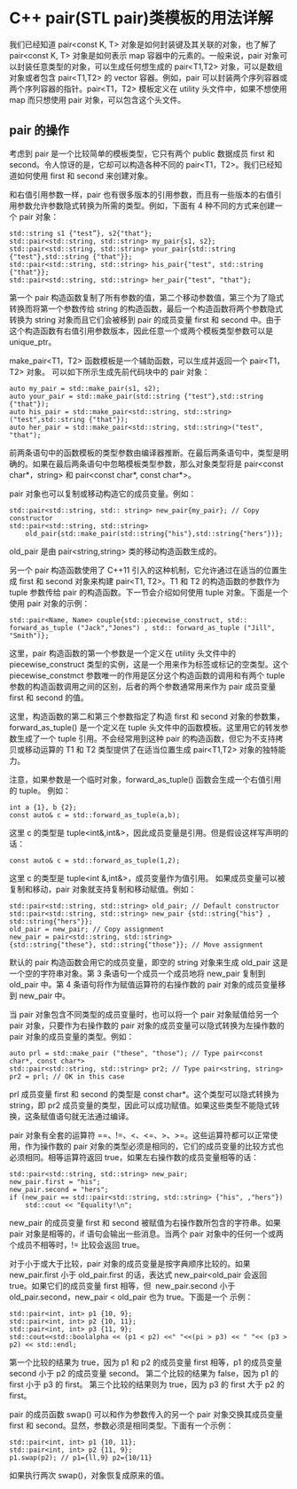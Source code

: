 # C++ pair(STL pair)类模板的用法详解

我们已经知道 pair<const K, T> 对象是如何封装键及其关联的对象，也了解了 pair<const K, T> 对象是如何表示 map 容器中的元素的。一般来说，pair 对象可以封装任意类型的对象，可以生成任何想生成的 pair<T1,T2> 对象，可以是数组对象或者包含 pair<T1,T2> 的 vector 容器。例如，pair 可以封装两个序列容器或两个序列容器的指针。pair<T1，T2> 模板定义在 utility 头文件中，如果不想使用 map 而只想使用 pair 对象，可以包含这个头文件。

## pair 的操作

考虑到 pair 是一个比较简单的模板类型，它只有两个 public 数据成员 first 和 second。令人惊讶的是，它却可以构造各种不同的 pair<T1，T2>。我们已经知道如何使用 first 和 second 来创建对象。

和右值引用参数一样，pair 也有很多版本的引用参数，而且有一些版本的右值引用参数允许参数隐式转换为所需的类型。例如，下面有 4 种不同的方式来创建一个 pair 对象：

```
std::string s1 {"test”}, s2{"that"};
std::pair<std::string, std::string> my_pair{s1, s2};
std::pair<std::string, std::string> your_pair{std::string {"test"},std::string {"that"}};
std::pair<std::string, std::string> his_pair{"test", std::string {"that"}};
std::pair<std::string, std::string> her_pair{"test", "that"};
```

第一个 pair 构造函数复制了所有参数的值，第二个移动参数值，第三个为了隐式转换而将第一个参数传给 string 的构造函数，最后一个构造函数将两个参数隐式转换为 string 对象而且它们会被移到 pair 的成员变量 first 和 second 中。由于这个构造函数有右值引用参数版本，因此任意一个或两个模板类型参数可以是 unique_ptr<T>。

make_pair<T1，T2> 函数模板是一个辅助函数，可以生成并返回一个 pair<T1，T2> 对象。 可以如下所示生成先前代码块中的 pair 对象：

```
auto my_pair = std::make_pair(s1, s2);
auto your_pair = std::make_pair(std::string {"test"},std::string {"that"});
auto his_pair = std::make_pair<std::string, std::string>("test",std::string {"that"});
auto her_pair = std::make_pair<std::string, std::string>("test", "that");
```

前两条语句中的函数模板的类型参数由编译器推断。在最后两条语句中，类型是明确的。如果在最后两条语句中忽略模板类型参数，那么对象类型将是 pair<const char*，string> 和 pair<const char*, const char*>。

pair 对象也可以复制或移动构造它的成员变量。例如：

```
std::pair<std::string, std:: string> new_pair{my_pair}; // Copy constructor
std::pair<std::string, std::string>
    old_pair{std::make_pair(std::string{"his"},std::string{"hers"})};
```

old_pair 是由 pair<string,string> 类的移动构造函数生成的。

另一个 pair 构造函数使用了 C++11 引入的这种机制，它允许通过在适当的位置生成 first 和 second 对象来构建 pair<T1, T2>。T1 和 T2 的构造函数的参数作为 tuple 参数传给 pair 的构造函数。下一节会介绍如何使用 tuple 对象。下面是一个使用 pair 对象的示例：

```
std::pair<Name, Name> couple{std::piecewise_construct, std:: forward_as_tuple ("Jack","Jones") , std:: forward_as_tuple ("Jill", "Smith")};
```

这里，pair 构造函数的第一个参数是一个定义在 utility 头文件中的 piecewise_construct 类型的实例，这是一个用来作为标签或标记的空类型。这个 piecewise_constmct 参数唯一的作用是区分这个构造函数的调用和有两个 tuple 参数的构造函数调用之间的区别，后者的两个参数通常用来作为 pair 成员变量 first 和 second 的值。

这里，构造函数的第二和第三个参数指定了构造 first 和 second 对象的参数集，forward_as_tuple() 是一个定义在 tuple 头文件中的函数模板。这里用它的转发参数生成了一个 tuple 引用。不会经常用到这种 pair 的构造函数，但它为不支持拷贝或移动运算的 T1 和 T2 类型提供了在适当位置生成 pair<T1,T2> 对象的独特能力。

注意，如果参数是一个临时对象，forward_as_tuple() 函数会生成一个右值引用的 tuple。 例如：

```
int a {1}, b {2};
const auto& c = std::forward_as_tuple(a,b);
```

这里 c 的类型是 tuple<int&,int&>，因此成员变量是引用。但是假设这样写声明的话：

```
const auto& c = std::forward_as_tuple(1,2);
```

这里 c 的类型是 tuple<int &,int&>，成员变量作为值引用。
如果成员变量可以被复制和移动，pair 对象就支持复制和移动赋值。例如：

```
std::pair<std::string, std::string> old_pair; // Default constructor
std::pair<std::string, std::string> new_pair {std::string{"his"} , std::string{"hers"}};
old_pair = new_pair; // Copy assignment
new_pair = pair<std::string, std::string>
{std::string{"these"}, std::string{"those"}}; // Move assignment
```

默认的 pair 构造函数会用它的成员变量，即空的 string 对象来生成 old_pair 这是一个空的字符串对象。第 3 条语句一个成员一个成员地将 new_pair 复制到 old_pair 中。第 4 条语句将作为赋值运算符的右操作数的 pair 对象的成员变量移到 new_pair 中。

当 pair 对象包含不同类型的成员变量时，也可以将一个 pair 对象赋值给另一个 pair 对象，只要作为右操作数的 pair 对象的成员变量可以隐式转换为左操作数的 pair 对象的成员变量的类型。例如：

```
auto prl = std::make_pair ("these", "those"); // Type pair<const char*, const char*>
std::pair<std::string, std::string> pr2; // Type pair<string, string>
pr2 = prl; // OK in this case
```

prl 成员变量 first 和 second 的类型是 const char*。这个类型可以隐式转换为 string，即 pr2 成员变量的类型，因此可以成功赋值。如果这些类型不能隐式转换，这条赋值语句就无法通过编译。

pair 对象有全套的运算符 ==、!=、<、<=、>、>=。这些运算符都可以正常使用，作为操作数的 pair 对象的类型必须是相同的，它们的成员变量的比较方式也必须相同。相等运算符返回 true，如果左右操作数的成员变量相等的话：

```
std::pair<std::string, std::string> new_pair;
new_pair.first = "his";
new_pair.second = "hers";
if (new_pair == std::pair<std::string, std::string> {"his", ,"hers"})
    std::cout << "Equality!\n";
```

new_pair 的成员变量 first 和 second 被赋值为右操作数所包含的字符串。如果 pair 对象是相等的，if 语句会输出一些消息。当两个 pair 对象中的任何一个或两个成员不相等时，!= 比较会返回 true。

对于小于或大于比较，pair 对象的成员变量是按字典顺序比较的。如果 new_pair.first 小于 old_pair.first 的话，表达式 new_pair<old_pair 会返回 true。如果它们的成员变量 first 相等，但  new_pair.second 小于 old_pair.second，new_pair < old_pair 也为 true。下面是一个 示例：

```
std::pair<int, int> p1 {10, 9};
std::pair<int, int> p2 {10, 11};
std::pair<int, int> p3 {11, 9};
std::cout<<std::boolalpha << (p1 < p2) <<" "<<(pi > p3) << " "<< (p3 > p2) << std::endl;
```

第一个比较的结果为 true，因为 p1 和 p2 的成员变量 first 相等，p1 的成员变量 second 小于 p2 的成员变量 second。
第二个比较的结果为 false，因为 p1 的 first 小于 p3 的 first。 第三个比较的结果则为 true，因为 p3 的 first 大于 p2 的 first。

pair 的成员函数 swap() 可以和作为参数传入的另一个 pair 对象交换其成员变量 first 和 second。显然，参数必须是相同类型。下面有一个示例：

```
std::pair<int, int> p1 {10, 11};
std::pair<int, int> p2 {11, 9};
p1.swap(p2); // p1={ll,9} p2={10/11}
```

如果执行两次 swap()，对象恢复成原来的值。